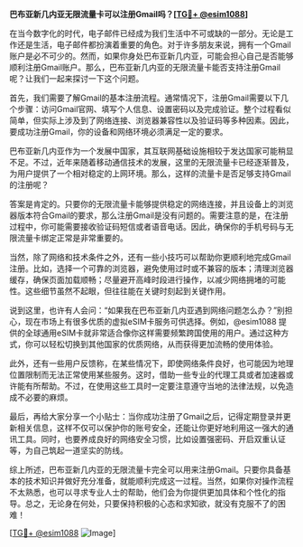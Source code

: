 **巴布亚新几内亚无限流量卡可以注册Gmail吗？[[TG💪+ @esim1088](https://t.me/s/esim1088)]**

在当今数字化的时代，电子邮件已经成为我们生活中不可或缺的一部分。无论是工作还是生活，电子邮件都扮演着重要的角色。对于许多朋友来说，拥有一个Gmail账户是必不可少的。然而，如果你身处巴布亚新几内亚，可能会担心自己是否能够顺利注册Gmail账户。那么，巴布亚新几内亚的无限流量卡能否支持注册Gmail呢？让我们一起来探讨一下这个问题。

首先，我们需要了解Gmail的基本注册流程。通常情况下，注册Gmail需要以下几个步骤：访问Gmail官网、填写个人信息、设置密码以及完成验证。整个过程看似简单，但实际上涉及到了网络连接、浏览器兼容性以及验证码等多种因素。因此，要成功注册Gmail，你的设备和网络环境必须满足一定的要求。

巴布亚新几内亚作为一个发展中国家，其互联网基础设施相较于发达国家可能稍显不足。不过，近年来随着移动通信技术的发展，这里的无限流量卡已经逐渐普及，为用户提供了一个相对稳定的上网环境。那么，这样的流量卡是否足够支持Gmail的注册呢？

答案是肯定的。只要你的无限流量卡能够提供稳定的网络连接，并且设备上的浏览器版本符合Gmail的要求，那么注册Gmail是没有问题的。需要注意的是，在注册过程中，你可能需要接收验证码短信或者语音电话。因此，确保你的手机号码与无限流量卡绑定正常是非常重要的。

当然，除了网络和技术条件之外，还有一些小技巧可以帮助你更顺利地完成Gmail注册。比如，选择一个可靠的浏览器，避免使用过时或不兼容的版本；清理浏览器缓存，确保页面加载顺畅；尽量避开高峰时段进行操作，以减少网络拥堵的可能性。这些细节虽然不起眼，但往往能在关键时刻起到关键作用。

说到这里，也许有人会问：“如果我在巴布亚新几内亚遇到网络问题怎么办？”别担心，现在市场上有很多优质的虚拟eSIM卡服务可供选择。例如，@esim1088 提供的全球通用eSIM卡就非常适合像你这样需要频繁跨国使用的用户。通过这种方式，你可以轻松切换到其他国家的优质网络，从而获得更加流畅的使用体验。

此外，还有一些用户反馈称，在某些情况下，即使网络条件良好，也可能因为地理位置限制而无法正常使用某些服务。这时，借助一些专业的代理工具或者加速器或许能有所帮助。不过，在使用这些工具时一定要注意遵守当地的法律法规，以免造成不必要的麻烦。

最后，再给大家分享一个小贴士：当你成功注册了Gmail之后，记得定期登录并更新相关信息，这样不仅可以保护你的账号安全，还能让你更好地利用这一强大的通讯工具。同时，也要养成良好的网络安全习惯，比如设置强密码、开启双重认证等，为自己筑起一道坚实的防线。

综上所述，巴布亚新几内亚的无限流量卡完全可以用来注册Gmail。只要你具备基本的技术知识并做好充分准备，就能顺利完成这一过程。当然，如果你对操作流程不太熟悉，也可以寻求专业人士的帮助，他们会为你提供更加具体和个性化的指导。总之，无论身在何处，只要保持积极的心态和求知欲，就没有克服不了的困难！

[[TG💪+ @esim1088](https://t.me/s/esim1088) ![Image](https://i.postimg.cc/4NQfJmqS/Snipaste-2025-05-13-00-14-12.png)]